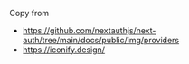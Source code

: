 Copy from

- https://github.com/nextauthjs/next-auth/tree/main/docs/public/img/providers
- https://iconify.design/
